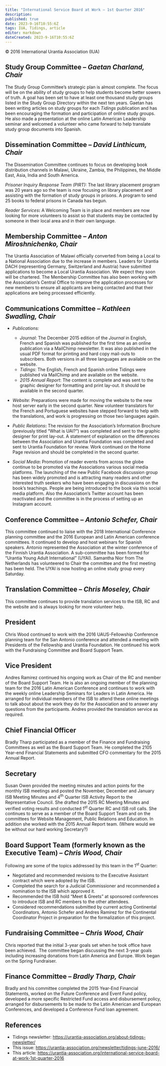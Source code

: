 ```yaml
---
title: "International Service Board at Work – 1st Quarter 2016"
description: 
published: true
date: 2023-9-16T10:55:6Z
tags: IUA, Tidings, article
editor: markdown
dateCreated: 2023-9-16T10:55:6Z
---
```


<p class="v-card v-sheet theme--light gray lighten-3 px-2">© 2016 International Urantia Association (IUA)</p>

## Study Group Committee – _Gaetan Charland, Chair_

The Study Group Committee’s strategic plan is almost complete. The focus will be on the ability of study groups to help students become better sowers of truth. A goal has been set to have at least one thousand study groups listed in the Study Group Directory within the next ten years. Gaetan has been writing articles on study groups for each _Tidings_ publication and has been encouraging the formation and participation of online study groups. He also made a presentation at the online Latin American Leadership seminar and welcomed a volunteer who came forward to help translate study group documents into Spanish.

## Dissemination Committee – _David Linthicum, Chair_

The Dissemination Committee continues to focus on developing book distribution channels in Malawi, Ukraine, Zambia, the Philippines, the Middle East, Asia, India and South America.

_Prisoner Inquiry Response Team (PIRT):_ The last library placement program was 20 years ago so the team is now focusing on library placement and assisting with the formation of study groups in prisons. A program to send 25 books to federal prisons in Canada has begun.

_Reader Services_**:** A Welcoming Team is in place and members are now looking for more volunteers to assist so that students may be contacted by someone in their local area and in their own language.

## Membership Committee – _Anton Miroshnichenko, Chair_

The Urantia Association of Malawi officially converted from being a Local to a National Association due to the increase in members. Leaders for Urantia DACH (representing Germany, Switzerland and Austria) have submitted applications to become a Local Urantia Association. We expect they soon will be chartered. The Membership Committee has also been working with the Association’s Central Office to improve the application processes for new members to ensure all applicants are being contacted and that their applications are being processed efficiently.

## Communications Committee – _Kathleen Swadling, Chair_

- _Publications:_
    - _Journal_: The December 2015 edition of the _Journal_ in English, French and Spanish was published for the first time as an online publication via a MailChimp newsletter. It was also published in the usual PDF format for printing and hard copy mail-outs to subscribers. Both versions in all three languages are available on the website.
    - _Tidings_: The English, French and Spanish online Tidings were published via MailChimp and are available on the website.
    - _2015 Annual Report_: The content is complete and was sent to the graphic designer for formatting and print lay-out. It should be available in the second quarter.

- _Website:_ Preparations were made for moving the website to the new host server early in the second quarter. New volunteer translators for the French and Portuguese websites have stepped forward to help with the translations, and work is progressing on those two languages again.

- _Public Relations_**:** The revision for the Association’s Information Brochure (previously titled “What is UAI?”) was completed and sent to the graphic designer for print lay-out. A statement of explanation on the differences between the Association and Urantia Foundation was completed and sent to Urantia Foundation for review. Work continued on the Home Page revision and should be completed in the second quarter.

- _Social Media_**:** Promotion of reader events from across the globe continue to be promoted via the Associations various social media platforms. The launching of the new Public Facebook discussion group has been widely promoted and is attracting many readers and other interested truth seekers who have been engaging in discussions on the book’s teachings. People are being introduced to the book via this social media platform. Also the Association’s Twitter account has been reactivated and the committee is in the process of setting up an Instagram account.

## Conference Committee – _Antonio Schefer, Chair_

This committee continued to liaise with the 2018 International Conference planning committee and the 2016 European and Latin American conference committees. It continued to develop and host webinars for Spanish speakers. Antonio represented the Association at the winter conference of the Finnish Urantia Association. A sub-committee has been formed for “Urantia Young Adult International” (UYAI). Samantha Nior from The Netherlands has volunteered to Chair the committee and the first meeting has been held. The UYAI is now hosting an online study group every Saturday.

## Translation Committee – _Chris Moseley, Chair_

This committee continues to provide translation services to the ISB, RC and the website and is always looking for more volunteer help.

## President

Chris Wood continued to work with the 2016 UAUS-Fellowship Conference planning team for the San Antonio conference and attended a meeting with Presidents of the Fellowship and Urantia Foundation. He continued his work with the Fundraising Committee and Board Support Team.

## Vice President

Andres Ramirez continued his ongoing work as Chair of the RC and member of the Board Support Team. He is also an ongoing member of the planning team for the 2016 Latin American Conference and continues to work with the weekly online Leadership Seminars for Leaders in Latin America. He arranged for individual members of the ISB to attend these online meetings to talk about about the work they do for the Association and to answer any questions from the participants. Andres provided the translation service as required.

## Chief Financial Officer

Bradly Tharp participated as a member of the Finance and Fundraising Committees as well as the Board Support Team. He completed the 2105 Year-end Financial Statements and submitted CFO commentary for the 2015 Annual Report.

## Secretary

Susan Owen provided the meeting minutes and action points for the monthly ISB meetings and posted the November, December and January ISB Meeting Minutes and 4<sup>th</sup> Quarter ISB Activity Report to the Representative Council. She drafted the 2015 RC Meeting Minutes and verified voting results and conducted 1<sup>st</sup> Quarter RC and ISB roll calls. She continues to serve as a member of the Board Support Team and on the committees for Website Management, Public Relations and Education. In addition she worked with the 2015 Annual Report team. (Where would we be without our hard working Secretary?)

## Board Support Team (formerly known as the Executive Team) – _Chris Wood, Chair_

Following are some of the topics addressed by this team in the 1<sup>st</sup> Quarter:

- Negotiated and recommended revisions to the Executive Assistant contract which were adopted by the ISB.
- Completed the search for a Judicial Commissioner and recommended a nomination to the ISB which approved it.
- Recommended the ISB hold “Meet & Greets” at sponsored conferences to introduce ISB and RC members to the other attendees.
- Considered recommendations submitted by current acting Continental Coordinators, Antonio Schefer and Andres Ramirez for the Continental Coordinator Project in preparation for the formalization of this project.

## Fundraising Committee – _Chris Wood, Chair_

Chris reported that the initial 3-year goals set when he took office have been achieved.  The committee began discussing the next 3-year goals including increasing donations from Latin America and Europe. Work began on the Spring Fundraiser.

## Finance Committee – _Bradly Tharp, Chair_

Bradly and his committee completed the 2015 Year-End Financial Statements, worked on the Future Conference and Event Fund policy, developed a more specific Restricted Fund access and disbursement policy, arranged for disbursements to be made to the Latin American and European Conferences, and developed a Conference Fund loan agreement.

## References

- Tidings newsletter: https://urantia-association.org/about-tidings-newsletter/
- This issue: https://urantia-association.org/newsletter/tidings-june-2016/
- This article: https://urantia-association.org/international-service-board-at-work-1st-quarter-2016